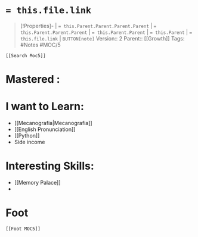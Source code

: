 # `= this.file.link`
>[!Properties]- | `= this.Parent.Parent.Parent.Parent` |  `= this.Parent.Parent.Parent` | `= this.Parent.Parent` | `= this.Parent` | `= this.file.link` | `BUTTON[note]`
>Version:: 2
>Parent:: [[Growth]]
>Tags: #Notes #MOC/5
```meta-bind-embed
[[Search Moc5]]
```

# Mastered :
# I want to Learn:
- [[Mecanografia|Mecanografia]]
- [[English Pronunciation]]
- [[Python]]
- Side income 

# Interesting Skills:
- [[Memory Palace]]
- 











# Foot
```meta-bind-embed
[[Foot MOC5]]
```
